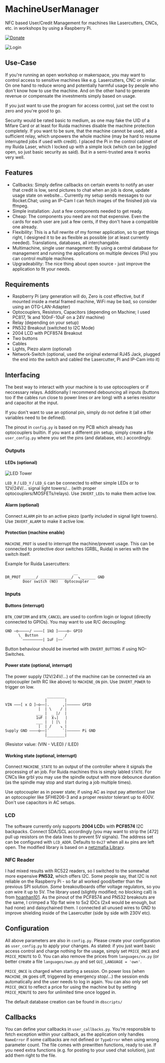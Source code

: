 # MachineUserManager
NFC based User/Credit Management for machines like Lasercutters, CNCs, etc. in workshops by using a Raspberry Pi.

[![Donate](https://img.shields.io/badge/Donate-PayPal-blue.svg)](https://www.paypal.me/sndstrm)

![Login](https://github.com/soundstorm/MachineUserManager/raw/master/images/loggedin.jpg)

## Use-Case
If you're running an open workshop or makerspace, you may want to control access to sensitive machines like e.g. Lasercutters, CNC or similar.
On one hand to reduce wrong and potentially harmful usage by people who don't know how to use the machine.
And on the other hand to generate revenue or compensate the investments simply based on usage.

If you just want to use the program for access control, just set the cost to zero and you're good to go.

Security would be rated basic to medium, as one may fake the UID of a Mifare Card or at least for Ruida machines disable the machine protection completely.
If you want to be sure, that the machine cannot be used, add a sufficient relay, which unpowers the whole machine (may be hard to resume interrupted jobs if used with credit).
I placed the Pi in the control cabinet of my Ruida Laser, which I locked up with a simple lock (which can be jiggled open, so just basic security as said).
But in a semi-trusted area it works very well.

## Features
- Callbacks: Simply define callbacks on certain events to notify an user that credit is low, send pictures to chat when an job is done, update usage state on website...
  Currently my setup sends messages to our Rocket.Chat; using an IP-Cam I can fetch images of the finished job via ffmpeg.
- Simple installation: Just a few components needed to get ready.
- Cheap: The components you need are not that expensive.
  Even the cards for each user are just a few cents, if they don't have a compatible one already.
- Flexibility: This is a full rewrite of my former application, so to get things right, I designed it to be as flexible as possible (or at least currently needed).
  Translations, databases, all interchangable.
- Multimachine, single user management: By using a central database for management and running the applications on multiple devices (Pis) you can control multiple machines.
- Upgradeability: The nice thing about open source - just improve the application to fit your needs.

## Requirements
- Raspberry Pi (any generation will do, Zero is cost effective, but if mounted inside a metal framed machine, WiFi may be bad, so consider using an OTG-LAN-Adapter)
- Optocouplers, Resistors, Capacitors (depending on Machine; I used PC817, 1k and 100nF-10uF on a 24V machine)
- Relay (depending on your setup)
- PN532 Breakout (switched to I2C Mode)
- 2004 LCD with PCF8574 Breakout
- Two buttons
- Cables
- Lights, Piezo alarm (optional)
- Network-Switch (optional, used the original external RJ45 Jack, plugged the end into the switch and cabled the Lasercutter, Pi and IP-Cam into it)

## Interfacing
The best way to interact with your machine is to use optocouplers or if neccessary relays.
Additionally I recommend debouncing all inputs (buttons too if the cables run close to power lines or are long) with a series resistor and capacitor at the input.

If you don't want to use an optional pin, simply do not define it (all other variables need to be defined).

The pinout in `config.py` is based on my PCB which already has optocouplers builtin.
If you want a different pin setup, simply create a file `user_config.py` where you set the pins (and database, etc.) accordingly.

### Outputs
#### LEDs (optional)
![LED Tower](https://github.com/soundstorm/MachineUserManager/raw/master/images/ledtower.jpg)

`LED_R` / `LED_Y` / `LED_G` can be connected to either simple LEDs or to 12V/24V/... signal light towers/... (with proper optocouplers/MOSFETs/relays). Use `INVERT_LEDs` to make them active low.

#### Alarm (optional)
Connect `ALARM` pin to an active piezo (partly included in signal light towers). Use `INVERT_ALARM` to make it active low.

#### Protection (machine enable)
`MACHINE_PROT` is used to interrupt the machine/prevent usage. This can be connected to protective door switches (GRBL, Ruida) in series with the switch itself.

Example for Ruida Lasercutters:

```
                               __
DR_PROT ______/ ______________/  ↘︎_______ GND
        Door switch (NO)   Optocoupler
```
### Inputs

#### Buttons (interrupt)
`BTN_CONFIRM` and `BTN_CANCEL` are used to confirm login or logout (directly connected to GPIOs). You may want to use R/C decoupling:

```
GND –o–––––/ ––––[ 1kΩ ]––––o– GPIO
      \  Button            /
       `–––––––––| 1uF |––´
```
Button behaviour should be inverted with `INVERT_BUTTONS` if using NO-Switches.

#### Power state (optional, interrupt)
The power supply (12V/24V/...) of the machine can be connected via an optocoupler (with RC like above) to `MACHINE_ON` pin. Use `INVERT_POWER` to trigger on low.

```
                   ________
                  |        |
VIN –––[ x Ω ]–o––|.      ,|–––––– GPIO
               |  | \    / |
              ___ |  _ |/  |
              1uF |  ⊻⇘|   |
              ___ |  | |\  |
               |  | /    ↘︎ |
Supply GND ––––o––|´      `|–––––– Pi GND
                  |________|
```
(Resistor value: (VIN - VLED) / ILED)

#### Working state (optional, interrupt)
Connect `MACHINE_STATE` to an output of the controller where it signals the processing of an job. For Ruida machines this is simply labled `STATE`. For CNCs like grbl you may use the spindle output with more debounce duration (as the spindle may stop and start during a job multiple times).

Use optocoupler as in power state; if using AC as input pay attention! Use an optocoupler like SFH6206-3 and a proper resistor tolerant up to 400V. Don't use capacitors in AC setups.

### LCD
The software currently only supports **2004 LCD**s with **PCF8574** I2C backpacks.
Connect SDA/SCL accordingly (you may want to strip the [472] pull up resistors on the data lines to prevent 5V signals).
The address set can be configured with `LCD_ADDR`.
Defaults to `0x27` when all `Ax` pins are left open.
The modified library is based on a [netzmafia Library](http://www.netzmafia.de/skripten/hardware/RasPi/Projekt-LCD/index.html).

### NFC Reader
I had mixed results with RC522 readers, so I switched to the somewhat more expensive **PN532**, which offers I2C.
Some people say, that I2C is not reliable on the Raspberry Pi - so far all worked good/better than the previous SPI solution.
*Some* breakoutboards offer voltage regulators, so you *can* wire it up to 5V.
The library used (slightly modified; no blocking call) is from [hoanhan101](https://github.com/hoanhan101/pn532).
As the pinout of the PCF8574 and PN532 breakouts are the same, I crimped a 10p flat wire to 5x2 IDCs (2x4 would be enough, but had none) and daisychained them.
I connected all unused wires to GND to improve shielding inside of the Lasercutter (side by side with 230V etc).

## Configuration
All above parameters are also in `config.py`.
Please create your configuration as `user_config.py` to apply your changes.
As stated: if you just want basic access control and charge nothing for the usage, simply set `PRICE_ONCE` and `PRICE_MINUTE` to 0. You can also remove the prices from `languages/xx.py` (or better create a file `languages/own.py` and set `GUI_LANGUAGE = 'own'`.

`PRICE_ONCE` is charged when starting a session.
On power loss (when `MACHINE_ON` goes off, triggered by emergency stop/...) the session ends automatically and the user needs to log in again.
You can also only set `PRICE_ONCE` to reflect a price for using the machine but by setting `PRICE_MINUTE` to zero for unlimited time once logged in.

The default database creation can be found in `dbscripts/`

## Callbacks
You can define your callbacks in `user_callbacks.py`.
You're responsible to fetch exception within your callback, as the application only handles `NameError` if some callbacks are not defined or `TypeError` when using wrong parameter count.
The file comes with prewritten functions, ready to use.
If you need extra functions (e.g. for posting to your used chat solution), just add them right to the file.